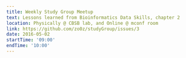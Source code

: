 ```yaml
---
title: Weekly Study Group Meetup
text: Lessons learned from Bioinformatics Data Skills, chapter 2
location: Physically @ CBSB lab, and Online @ mconf room 
link: https://github.com/zo0z/studyGroup/issues/3
date: 2016-05-02
startTime: '09:00'
endTime: '10:00'
---
```

